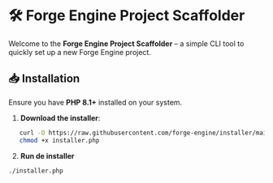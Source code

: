 # 🛠️ Forge Engine Project Scaffolder

Welcome to the **Forge Engine Project Scaffolder** – a simple CLI tool to quickly set up a new Forge Engine project.

## 📥 Installation

Ensure you have **PHP 8.1+** installed on your system.

1. **Download the installer**:

```bash
   curl -O https://raw.githubusercontent.com/forge-engine/installer/main/installer.php
   chmod +x installer.php
```

2. **Run de installer**

```bash
./installer.php
```